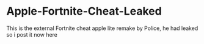 # Apple-Fortnite-Cheat-Leaked
This is the external Fortnite cheat apple lite remake by Police, he had leaked so i post it now here


